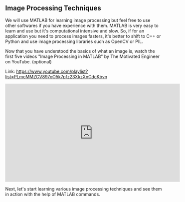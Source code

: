 ## Image Processing Techniques

We will use MATLAB for learning image processing but feel free to use other softwares if you have experience with them. MATLAB is very easy to learn and use but it's computational intensive and slow. So, if for an application you need to process images fasters, it's better to shift to C++ or Python and use image processing libraries such as OpenCV or PIL.

Now that you have understood the basics of what an image is, watch the first five videos "Image Processing in MATLAB" by The Motivated Engineer on YouTube. (optional)

Link: https://www.youtube.com/playlist?list=PLmcMMZCV897oO5k7pfz23XkzXnCdcKbvn

<iframe width="560" height="315" src="https://www.youtube.com/embed/videoseries?list=PLmcMMZCV897oO5k7pfz23XkzXnCdcKbvn" frameborder="0" allowfullscreen></iframe>

Next, let's start learning various image processing techniques and see them in action with the help of MATLAB commands.